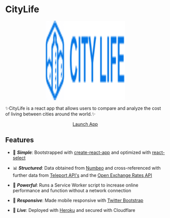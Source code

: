 # CityLife

<p align = "center">
<img src="https://github.com/Imran251/CityLife1/blob/master/public/assets/img/logo-inverse.png" height="250" width="250" >
  </p>
  
✨CityLife is a react app that allows users to compare and analyze the cost of living between cities around the world.✨

<p align = "center">
  <a href = "https://imrancitylife.herokuapp.com/" rel = "nofollow"> Launch App </a>
 <p> 
  
  
 

                                            

## Features

- 🔩 ***Simple***: Bootstrapped with [create-react-app](https://github.com/facebook/create-react-app) and optimized with [react-select](https://github.com/JedWatson/react-select)

- 📊 ***Structured***: Data obtained from [Numbeo](https://www.numbeo.com/cost-of-living/) and cross-referenced with further data from [Teleport API's](https://developers.teleport.org/api/) and the [Open Exchange Rates API](https://openexchangerates.org/)

- 💪 ***Powerful***: Runs a Service Worker script to increase online performance and function without a network connection

- 📱 ***Responsive***: Made mobile responsive with [Twitter Bootstrap](http://getbootstrap.com/)

- 🎉 ***Live***: Deployed with [Heroku](https://id.heroku.com/login) and secured with Cloudflare
  
